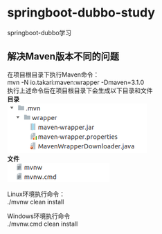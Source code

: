 # springboot-dubbo-study
springboot-dubbo学习

## 解决Maven版本不同的问题
在项目根目录下执行Maven命令：  
mvn -N io.takari:maven:wrapper -Dmaven=3.1.0  
执行上述命令后在项目根目录下会生成以下目录和文件  
__目录__  
![./mvn/wrapper目录](./images/mvn-wrapper.png)  
__文件__  
![mvnw命令](./images/mvnw.png)  

Linux环境执行命令：  
./mvnw clean install  

Windows环境执行命令  
./mvnw.cmd clean install
